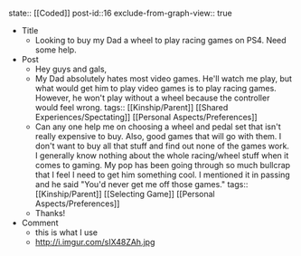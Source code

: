 state:: [[Coded]]
post-id::16
exclude-from-graph-view:: true

- Title
  - Looking to buy my Dad a wheel to play racing games on PS4. Need some help.
- Post
  - Hey guys and gals,
  - My Dad absolutely hates most video games. He'll watch me play, but what would get him to play video games is to play racing games. However, he won't play without a wheel because the controller would feel wrong.
    tags:: [[Kinship/Parent]] [[Shared Experiences/Spectating]] [[Personal Aspects/Preferences]]
  - Can any one help me on choosing a wheel and pedal set that isn't really expensive to buy. Also, good games that will go with them. I don't want to buy all that stuff and find out none of the games work. I generally know nothing about the whole racing/wheel stuff when it comes to gaming. My pop has been going through so much bullcrap that I feel I need to get him something cool. I mentioned it in passing and he said "You'd never get me off those games."
    tags:: [[Kinship/Parent]] [[Selecting Game]] [[Personal Aspects/Preferences]]
  - Thanks!
- Comment
  - this is what I use
  - http://i.imgur.com/sIX48ZAh.jpg
